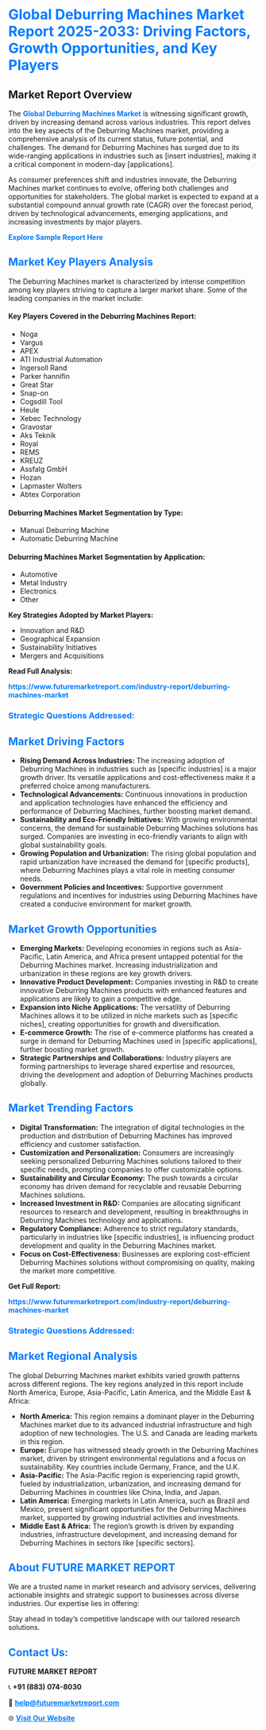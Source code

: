 <h1 style="color: #007BFF;">Global Deburring Machines Market Report 2025-2033: Driving Factors, Growth Opportunities, and Key Players</h1>

<section id="overview">
<h2>Market Report Overview</h2>
<p>The <a href="https://www.futuremarketreport.com/industry-report/deburring-machines-market" style="color: #007BFF; text-decoration: none;"><strong>Global Deburring Machines Market</strong></a> is witnessing significant growth, driven by increasing demand across various industries. This report delves into the key aspects of the Deburring Machines market, providing a comprehensive analysis of its current status, future potential, and challenges. The demand for Deburring Machines has surged due to its wide-ranging applications in industries such as [insert industries], making it a critical component in modern-day [applications].</p>
<p>As consumer preferences shift and industries innovate, the Deburring Machines market continues to evolve, offering both challenges and opportunities for stakeholders. The global market is expected to expand at a substantial compound annual growth rate (CAGR) over the forecast period, driven by technological advancements, emerging applications, and increasing investments by major players.</p>
</section>

<section id="overview">
<p><a href="https://www.futuremarketreport.com/request-sample/reportId=91212" style="color: #007BFF; text-decoration: none;"><strong>Explore Sample Report Here</strong></a></p>
</section>

<section id="key-players">
<h2 style="color: #007BFF;">Market Key Players Analysis</h2>
<p>The Deburring Machines market is characterized by intense competition among key players striving to capture a larger market share. Some of the leading companies in the market include:</p>
<h4>Key Players Covered in the Deburring Machines Report:</h4>
<ul><li>Noga</li><li>Vargus</li><li>APEX</li><li>ATI Industrial Automation</li><li>Ingersoll Rand</li><li>Parker hannifin</li><li>Great Star</li><li>Snap-on</li><li>Cogsdill Tool</li><li>Heule</li><li>Xebec Technology</li><li>Gravostar</li><li>Aks Teknik</li><li>Royal</li><li>REMS</li><li>KREUZ</li><li>Assfalg GmbH</li><li>Hozan</li><li>Lapmaster Wolters</li><li>Abtex Corporation</li></ul>
<h4>Deburring Machines Market Segmentation by Type:</h4>
<ul><li>Manual Deburring Machine</li><li>Automatic Deburring Machine</li></ul>

<h4>Deburring Machines Market Segmentation by Application:</h4>
<ul><li>Automotive</li><li>Metal Industry</li><li>Electronics</li><li>Other</li></ul>
<p><strong>Key Strategies Adopted by Market Players:</strong></p>
<ul>
<li>Innovation and R&D</li>
<li>Geographical Expansion</li>
<li>Sustainability Initiatives</li>
<li>Mergers and Acquisitions</li>
</ul>
</section>

<section>
<p><strong>Read Full Analysis: </strong></p><a href="https://www.futuremarketreport.com/industry-report/deburring-machines-market" style="color: #007BFF; text-decoration: none;"><strong>https://www.futuremarketreport.com/industry-report/deburring-machines-market</strong></a>
<h3 style="color: #007BFF;">Strategic Questions Addressed:</h3>
</section>

<section id="driving-factors">
<h2 style="color: #007BFF;">Market Driving Factors</h2>
<ul>
<li><strong>Rising Demand Across Industries:</strong> The increasing adoption of Deburring Machines in industries such as [specific industries] is a major growth driver. Its versatile applications and cost-effectiveness make it a preferred choice among manufacturers.</li>
<li><strong>Technological Advancements:</strong> Continuous innovations in production and application technologies have enhanced the efficiency and performance of Deburring Machines, further boosting market demand.</li>
<li><strong>Sustainability and Eco-Friendly Initiatives:</strong> With growing environmental concerns, the demand for sustainable Deburring Machines solutions has surged. Companies are investing in eco-friendly variants to align with global sustainability goals.</li>
<li><strong>Growing Population and Urbanization:</strong> The rising global population and rapid urbanization have increased the demand for [specific products], where Deburring Machines plays a vital role in meeting consumer needs.</li>
<li><strong>Government Policies and Incentives:</strong> Supportive government regulations and incentives for industries using Deburring Machines have created a conducive environment for market growth.</li>
</ul>
</section>

<section id="growth-opportunities">
<h2 style="color: #007BFF;">Market Growth Opportunities</h2>
<ul>
<li><strong>Emerging Markets:</strong> Developing economies in regions such as Asia-Pacific, Latin America, and Africa present untapped potential for the Deburring Machines market. Increasing industrialization and urbanization in these regions are key growth drivers.</li>
<li><strong>Innovative Product Development:</strong> Companies investing in R&D to create innovative Deburring Machines products with enhanced features and applications are likely to gain a competitive edge.</li>
<li><strong>Expansion into Niche Applications:</strong> The versatility of Deburring Machines allows it to be utilized in niche markets such as [specific niches], creating opportunities for growth and diversification.</li>
<li><strong>E-commerce Growth:</strong> The rise of e-commerce platforms has created a surge in demand for Deburring Machines used in [specific applications], further boosting market growth.</li>
<li><strong>Strategic Partnerships and Collaborations:</strong> Industry players are forming partnerships to leverage shared expertise and resources, driving the development and adoption of Deburring Machines products globally.</li>
</ul>
</section>

<section id="trending-factors">
<h2 style="color: #007BFF;">Market Trending Factors</h2>
<ul>
<li><strong>Digital Transformation:</strong> The integration of digital technologies in the production and distribution of Deburring Machines has improved efficiency and customer satisfaction.</li>
<li><strong>Customization and Personalization:</strong> Consumers are increasingly seeking personalized Deburring Machines solutions tailored to their specific needs, prompting companies to offer customizable options.</li>
<li><strong>Sustainability and Circular Economy:</strong> The push towards a circular economy has driven demand for recyclable and reusable Deburring Machines solutions.</li>
<li><strong>Increased Investment in R&D:</strong> Companies are allocating significant resources to research and development, resulting in breakthroughs in Deburring Machines technology and applications.</li>
<li><strong>Regulatory Compliance:</strong> Adherence to strict regulatory standards, particularly in industries like [specific industries], is influencing product development and quality in the Deburring Machines market.</li>
<li><strong>Focus on Cost-Effectiveness:</strong> Businesses are exploring cost-efficient Deburring Machines solutions without compromising on quality, making the market more competitive.</li>
</ul>
</section>

<section>
<p><strong>Get Full Report: </strong></p><a href="https://www.futuremarketreport.com/industry-report/deburring-machines-market" style="color: #007BFF; text-decoration: none;"><strong>https://www.futuremarketreport.com/industry-report/deburring-machines-market</strong></a>
<h3 style="color: #007BFF;">Strategic Questions Addressed:</h3>
</section>


<section id="regional-analysis">
<h2 style="color: #007BFF;">Market Regional Analysis</h2>
<p>The global Deburring Machines market exhibits varied growth patterns across different regions. The key regions analyzed in this report include North America, Europe, Asia-Pacific, Latin America, and the Middle East & Africa:</p>
<ul>
<li><strong>North America:</strong> This region remains a dominant player in the Deburring Machines market due to its advanced industrial infrastructure and high adoption of new technologies. The U.S. and Canada are leading markets in this region.</li>
<li><strong>Europe:</strong> Europe has witnessed steady growth in the Deburring Machines market, driven by stringent environmental regulations and a focus on sustainability. Key countries include Germany, France, and the U.K.</li>
<li><strong>Asia-Pacific:</strong> The Asia-Pacific region is experiencing rapid growth, fueled by industrialization, urbanization, and increasing demand for Deburring Machines in countries like China, India, and Japan.</li>
<li><strong>Latin America:</strong> Emerging markets in Latin America, such as Brazil and Mexico, present significant opportunities for the Deburring Machines market, supported by growing industrial activities and investments.</li>
<li><strong>Middle East & Africa:</strong> The region’s growth is driven by expanding industries, infrastructure development, and increasing demand for Deburring Machines in sectors like [specific sectors].</li>
</ul>
</section>

<footer>
<h2 style="color: #007BFF;">About FUTURE MARKET REPORT</h2>
<p>We are a trusted name in market research and advisory services, delivering actionable insights and strategic support to businesses across diverse industries. Our expertise lies in offering:</p>

<p>Stay ahead in today’s competitive landscape with our tailored research solutions.</p>

<h2 style="color: #007BFF;">Contact Us:</h2>
<p><strong>FUTURE MARKET REPORT</strong></p>
<p>📞 <strong>+91 (883) 074-8030</strong></p>
<p>📧 <strong><a href="mailto:help@futuremarketreport.com" style="color: #007BFF;">help@futuremarketreport.com</a></strong></p>
<p>🌐 <strong><a href="https://www.futuremarketreport.com/" style="color: #007BFF;">Visit Our Website</a></strong></p>
</footer>